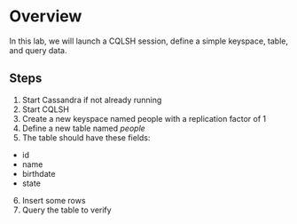 # Overview
In this lab, we will launch a CQLSH session, define a simple keyspace, table, and query data.

## Steps

1. Start Cassandra if not already running
2. Start CQLSH
3. Create a new keyspace named people with a replication factor of 1
4. Define a new table named *people*
5. The table should have these fields:
* id
* name
* birthdate
* state
6. Insert some rows
7. Query the table to verify
